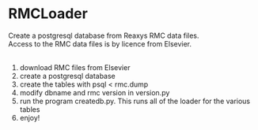 # RMCLoader
Create a postgresql database from Reaxys RMC data files.<br>
Access to the RMC data files is by licence from Elsevier.
<br><br>
1. download RMC files from Elsevier<br>
2. create a postgresql database<br>
3. create the tables with psql < rmc.dump <br>
4. modify dbname and rmc version in version.py<br>
5. run the program createdb.py.  This runs all of the loader for the various tables<br>
6. enjoy!<br>

